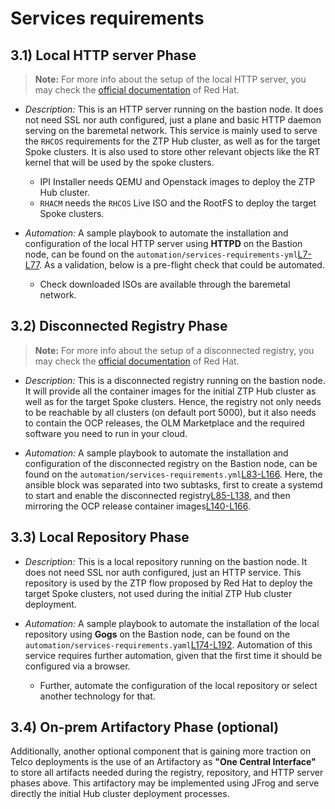 # Services requirements

## 3.1) Local HTTP server Phase

> **Note:** For more info about the setup of the local HTTP server, you may check the [official documentation](https://docs.openshift.com/container-platform/4.9/installing/installing_bare_metal_ipi/ipi-install-installation-workflow.html#ipi-install-creating-an-rhcos-images-cache_ipi-install-installation-workflow) of Red Hat.

- _Description:_ This is an HTTP server running on the bastion node. It does not need SSL nor auth configured, just a plane and basic HTTP daemon serving on the baremetal network. This service is mainly used to serve the `RHCOS` requirements for the ZTP Hub cluster, as well as for the target Spoke clusters. It is also used to store other relevant objects like the RT kernel that will be used by the spoke clusters.

    - IPI Installer needs QEMU and Openstack images to deploy the ZTP Hub cluster.
    - `RHACM` needs the `RHCOS` Live ISO and the RootFS to deploy the target Spoke clusters.

- _Automation:_ A sample playbook to automate the installation and configuration of the local HTTP server using **HTTPD** on the Bastion node, can be found on the `automation/services-requirements-yml`[L7-L77](https://github.com/leo8a/ztp-hub-automation/blob/main/automation/services-requirements.yml#L7-L77). As a validation, below is a pre-flight check that could be automated.

    - Check downloaded ISOs are available through the baremetal network.

## 3.2) Disconnected Registry Phase

> **Note:** For more info about the setup of a disconnected registry, you may check the [official documentation](https://docs.openshift.com/container-platform/4.9/installing/installing_bare_metal_ipi/ipi-install-installation-workflow.html#ipi-install-creating-a-disconnected-registry_ipi-install-configuration-files) of Red Hat.

- _Description:_ This is a disconnected registry running on the bastion node. It will provide all the container images for the initial ZTP Hub cluster as well as for the target Spoke clusters. Hence, the registry not only needs to be reachable by all clusters (on default port 5000), but it also needs to contain the OCP releases, the OLM Marketplace and the required software you need to run in your cloud.

- _Automation:_ A sample playbook to automate the installation and configuration of the disconnected registry on the Bastion node, can be found on the `automation/services-requirements.yml`[L83-L166](https://github.com/leo8a/ztp-hub-automation/blob/main/automation/services-requirements.yml#L83-L166). Here, the ansible block was separated into two subtasks, first to create a systemd to start and enable the disconnected registry[L85-L138](https://github.com/leo8a/ztp-hub-automation/blob/main/automation/services-requirements.yml#L85-L138), and then mirroring the OCP release container images[L140-L166](https://github.com/leo8a/ztp-hub-automation/blob/main/automation/services-requirements.yml#L140-L166).

## 3.3) Local Repository Phase

- _Description:_ This is a local repository running on the bastion node. It does not need SSL nor auth configured, just an HTTP service. This repository is used by the ZTP flow proposed by Red Hat to deploy the target Spoke clusters, not used during the initial ZTP Hub cluster deployment.

- _Automation:_ A sample playbook to automate the installation of the local repository using **Gogs** on the Bastion node, can be found on the `automation/services-requirements.yaml`[L174-L192](https://github.com/leo8a/ztp-hub-automation/blob/main/automation/services-requirements.yml#L174-L192). Automation of this service requires further automation, given that the first time it should be configured via a browser.

  - Further, automate the configuration of the local repository or select another technology for that.

## 3.4) On-prem Artifactory Phase (optional)

Additionally, another optional component that is gaining more traction on Telco deployments is the use of an Artifactory as **"One Central Interface"** to store all artifacts needed during the registry, repository, and HTTP server phases above. This artifactory may be implemented using JFrog and serve directly the initial Hub cluster deployment processes.
